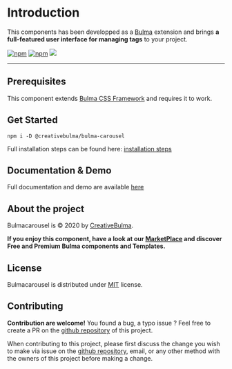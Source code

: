 # Introduction
This components has been developped as a [Bulma](https://bulma.io) extension and brings **a full-featured user interface for managing tags** to your project.

[![npm](https://img.shields.io/npm/v/@creativebulma/bulma-carousel.svg)](https://www.npmjs.com/package/@creativebulma/bulma-carousel)
[![npm](https://img.shields.io/npm/dm/@creativebulma/bulma-carousel.svg)](https://www.npmjs.com/package/@creativebulma/bulma-carousel)
[![](https://data.jsdelivr.com/v1/package/npm/@creativebulma/bulma-carousel/badge)](https://www.jsdelivr.com/package/npm/@creativebulma/bulma-carousel)

---

## Prerequisites
This component extends [Bulma CSS Framework](https://bulma.io) and requires it to work.

## Get Started
```shell
npm i -D @creativebulma/bulma-carousel
```
Full installation steps can be found here: [installation steps](https://demo.creativebulma.net/components/carousel/1.0/get-started)

## Documentation & Demo
Full documentation and demo are available [here](https://demo.creativebulma.net/components/carousel/1.0/)

## About the project
Bulmacarousel is © 2020 by [CreativeBulma](https://creativebulma.net).

**If you enjoy this component, have a look at our [MarketPlace](https://creativebulma.net) and discover Free and Premium Bulma components and Templates.**

## License
Bulmacarousel is distributed under [MIT](https://github.com/CreativeBulma/bulma-carousel/blob/master/LICENSE) license.

## Contributing
**Contribution are welcome!**
You found a bug, a typo issue ? Feel free to create a PR on the [github repository](https://github.com/CreativeBulma/bulma-carousel/) of this project.

When contributing to this project, please first discuss the change you wish to make via issue on the [github repository](https://github.com/CreativeBulma/bulma-carousel/issues), email, or any other method with the owners of this project before making a change.